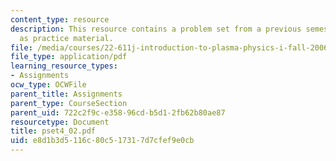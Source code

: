 ```yaml
---
content_type: resource
description: This resource contains a problem set from a previous semester, provided
  as practice material.
file: /media/courses/22-611j-introduction-to-plasma-physics-i-fall-2006/e8d1b3d5116c80c517317d7cfef9e0cb_pset4_02.pdf
file_type: application/pdf
learning_resource_types:
- Assignments
ocw_type: OCWFile
parent_title: Assignments
parent_type: CourseSection
parent_uid: 722c2f9c-e358-96cd-b5d1-2fb62b80ae87
resourcetype: Document
title: pset4_02.pdf
uid: e8d1b3d5-116c-80c5-1731-7d7cfef9e0cb
---
```

